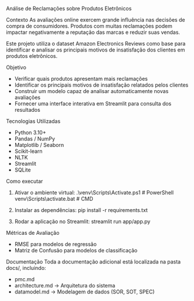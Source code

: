 Análise de Reclamações sobre Produtos Eletrônicos

Contexto
As avaliações online exercem grande influência nas decisões de compra de consumidores. Produtos com muitas reclamações podem impactar negativamente a reputação das marcas e reduzir suas vendas.

Este projeto utiliza o dataset Amazon Electronics Reviews como base para identificar e analisar os principais motivos de insatisfação dos clientes em produtos eletrônicos.

Objetivo
- Verificar quais produtos apresentam mais reclamações
- Identificar os principais motivos de insatisfação relatados pelos clientes
- Construir um modelo capaz de analisar automaticamente novas avaliações
- Fornecer uma interface interativa em Streamlit para consulta dos resultados

Tecnologias Utilizadas
- Python 3.10+
- Pandas / NumPy
- Matplotlib / Seaborn
- Scikit-learn
- NLTK
- Streamlit
- SQLite


Como executar
1. Ativar o ambiente virtual:
   .\venv\Scripts\Activate.ps1   # PowerShell
   venv\Scripts\activate.bat     # CMD

2. Instalar as dependências:
   pip install -r requirements.txt

3. Rodar a aplicação no Streamlit:
   streamlit run app/app.py

Métricas de Avaliação
- RMSE para modelos de regressão
- Matriz de Confusão para modelos de classificação

Documentação
Toda a documentação adicional está localizada na pasta docs/, incluindo:
- pmc.md 
- architecture.md → Arquitetura do sistema
- datamodel.md → Modelagem de dados (SOR, SOT, SPEC)
